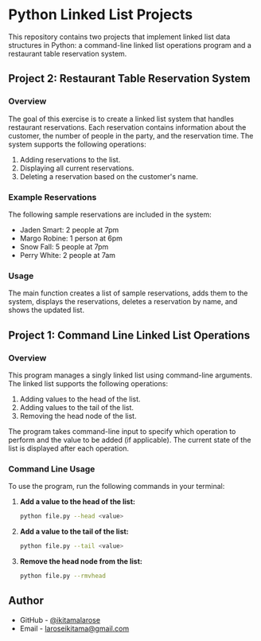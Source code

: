 # Python Linked List Projects

This repository contains two projects that implement linked list data structures in Python: a command-line linked list operations program and a restaurant table reservation system.

## Project 2: Restaurant Table Reservation System
### Overview
The goal of this exercise is to create a linked list system that handles restaurant reservations. Each reservation contains information about the customer, the number of people in the party, and the reservation time. The system supports the following operations:

1. Adding reservations to the list.
2. Displaying all current reservations.
3. Deleting a reservation based on the customer's name.

### Example Reservations
The following sample reservations are included in the system:

- Jaden Smart: 2 people at 7pm
- Margo Robine: 1 person at 6pm
- Snow Fall: 5 people at 7pm
- Perry White: 2 people at 7am

### Usage
The main function creates a list of sample reservations, adds them to the system, displays the reservations, deletes a reservation by name, and shows the updated list.

## Project 1: Command Line Linked List Operations

### Overview

This program manages a singly linked list using command-line arguments. The linked list supports the following operations:

1. Adding values to the head of the list.
2. Adding values to the tail of the list.
3. Removing the head node of the list.

The program takes command-line input to specify which operation to perform and the value to be added (if applicable). The current state of the list is displayed after each operation.

### Command Line Usage

To use the program, run the following commands in your terminal:

1. **Add a value to the head of the list:**
   ```bash
   python file.py --head <value>
   ```
2. **Add a value to the tail of the list:**
    ```bash
   python file.py --tail <value>
    ```

3. **Remove the head node from the list:**
    ```bash
    python file.py --rmvhead
    ```
   
## Author
- GitHub - [@ikitamalarose](https://github.com/ikitamalarose)
- Email - [laroseikitama@gmail.com](mailto:laroseikitama@gmail.com)